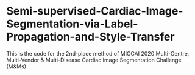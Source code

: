 # Semi-supervised-Cardiac-Image-Segmentation-via-Label-Propagation-and-Style-Transfer
This is the code for the 2nd-place method of MICCAI 2020 Multi-Centre, Multi-Vendor &amp; Multi-Disease Cardiac Image Segmentation Challenge (M&amp;Ms)
